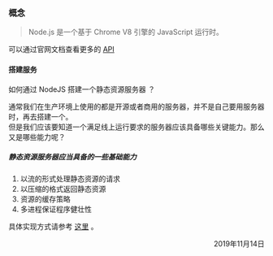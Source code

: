 ### 概念
> Node.js 是一个基于 Chrome V8 引擎的 JavaScript 运行时。

可以通过官网文档查看更多的 [API](http://nodejs.cn/api/)

#### 搭建服务
如何通过 NodeJS 搭建一个静态资源服务器 ？  

通常我们在生产环境上使用的都是开源或者商用的服务器，并不是自己要用服务器时，再去搭建一个。  
但是我们应该要知道一个满足线上运行要求的服务器应该具备哪些关键能力。那么又是哪些能力呢？  

##### 静态资源服务器应当具备的一些基础能力
1. 以流的形式处理静态资源的请求  
2. 以压缩的格式返回静态资源
3. 资源的缓存策略  
4. 多进程保证程序健壮性

具体实现方式请参考 [这里](full_stack/node/static_server) 。






<p align="right"> 2019年11月14日 </p>

